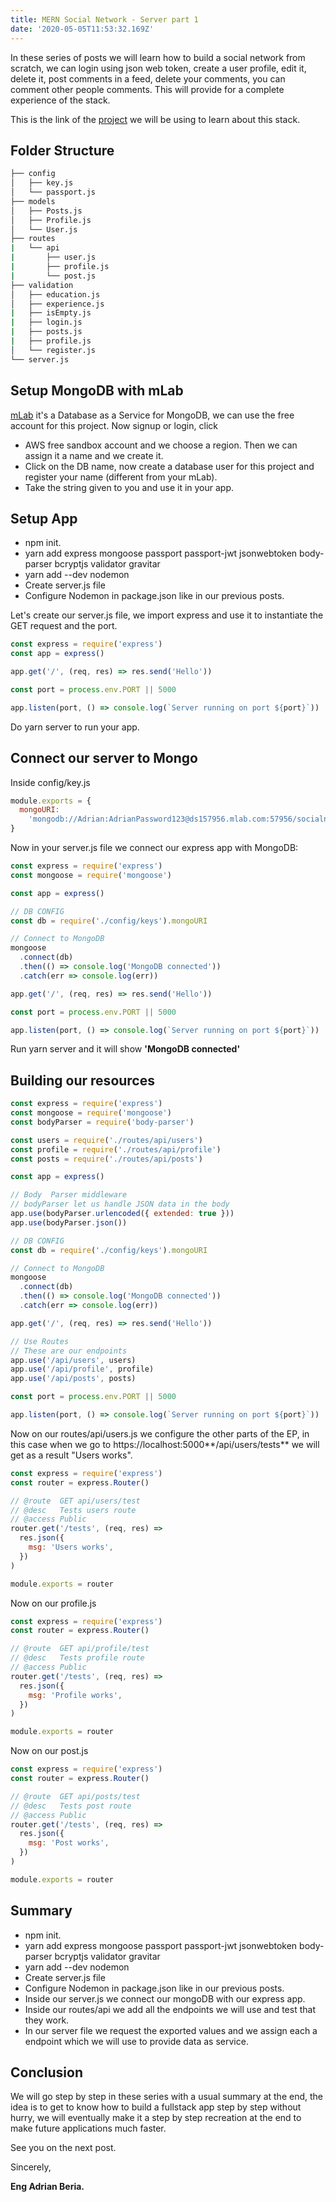 ```yaml
---
title: MERN Social Network - Server part 1
date: '2020-05-05T11:53:32.169Z'
---
```


In these series of posts we will learn how to build a social network from scratch, we can login using json web token, create a user profile, edit it, delete it, post comments in a feed, delete your comments, you can comment other people comments. This will provide for a complete experience of the stack.

This is the link of the [project](https://github.com/Radinax/mern-social-network) we will be using to learn about this stack.

## Folder Structure

```bash
├── config
│   ├── key.js
│   └── passport.js
├── models
│   ├── Posts.js
│   ├── Profile.js
│   └── User.js
├── routes
|   └── api
|       ├── user.js
|       ├── profile.js
|       └── post.js
├── validation
│   ├── education.js
│   ├── experience.js
|   ├── isEmpty.js
|   ├── login.js
|   ├── posts.js
|   ├── profile.js
│   └── register.js
└── server.js
```

## Setup MongoDB with mLab

[mLab](https://mlab.com/) it's a Database as a Service for MongoDB, we can use the free account for this project. Now signup or login, click

- AWS free sandbox account and we choose a region. Then we can assign it a name and we create it.
- Click on the DB name, now create a database user for this project and register your name (different from your mLab).
- Take the string given to you and use it in your app.

## Setup App

- npm init.
- yarn add express mongoose passport passport-jwt jsonwebtoken body-parser bcryptjs validator gravitar
- yarn add --dev nodemon
- Create server.js file
- Configure Nodemon in package.json like in our previous posts.

Let's create our server.js file, we import express and use it to instantiate the GET request and the port.

```javascript
const express = require('express')
const app = express()

app.get('/', (req, res) => res.send('Hello'))

const port = process.env.PORT || 5000

app.listen(port, () => console.log(`Server running on port ${port}`))
```

Do yarn server to run your app.

## Connect our server to Mongo

Inside config/key.js

```javascript
module.exports = {
  mongoURI:
    'mongodb://Adrian:AdrianPassword123@ds157956.mlab.com:57956/socialnetwork',
}
```

Now in your server.js file we connect our express app with MongoDB:

```javascript
const express = require('express')
const mongoose = require('mongoose')

const app = express()

// DB CONFIG
const db = require('./config/keys').mongoURI

// Connect to MongoDB
mongoose
  .connect(db)
  .then(() => console.log('MongoDB connected'))
  .catch(err => console.log(err))

app.get('/', (req, res) => res.send('Hello'))

const port = process.env.PORT || 5000

app.listen(port, () => console.log(`Server running on port ${port}`))
```

Run yarn server and it will show **'MongoDB connected'**

## Building our resources

```javascript
const express = require('express')
const mongoose = require('mongoose')
const bodyParser = require('body-parser')

const users = require('./routes/api/users')
const profile = require('./routes/api/profile')
const posts = require('./routes/api/posts')

const app = express()

// Body  Parser middleware
// bodyParser let us handle JSON data in the body
app.use(bodyParser.urlencoded({ extended: true }))
app.use(bodyParser.json())

// DB CONFIG
const db = require('./config/keys').mongoURI

// Connect to MongoDB
mongoose
  .connect(db)
  .then(() => console.log('MongoDB connected'))
  .catch(err => console.log(err))

app.get('/', (req, res) => res.send('Hello'))

// Use Routes
// These are our endpoints
app.use('/api/users', users)
app.use('/api/profile', profile)
app.use('/api/posts', posts)

const port = process.env.PORT || 5000

app.listen(port, () => console.log(`Server running on port ${port}`))
```

Now on our routes/api/users.js we configure the other parts of the EP, in this case when we go to https://localhost:5000**/api/users/tests** we will get as a result "Users works".

```javascript
const express = require('express')
const router = express.Router()

// @route  GET api/users/test
// @desc   Tests users route
// @access Public
router.get('/tests', (req, res) =>
  res.json({
    msg: 'Users works',
  })
)

module.exports = router
```

Now on our profile.js

```javascript
const express = require('express')
const router = express.Router()

// @route  GET api/profile/test
// @desc   Tests profile route
// @access Public
router.get('/tests', (req, res) =>
  res.json({
    msg: 'Profile works',
  })
)

module.exports = router
```

Now on our post.js

```javascript
const express = require('express')
const router = express.Router()

// @route  GET api/posts/test
// @desc   Tests post route
// @access Public
router.get('/tests', (req, res) =>
  res.json({
    msg: 'Post works',
  })
)

module.exports = router
```

## Summary

- npm init.
- yarn add express mongoose passport passport-jwt jsonwebtoken body-parser bcryptjs validator gravitar
- yarn add --dev nodemon
- Create server.js file
- Configure Nodemon in package.json like in our previous posts.
- Inside our server.js we connect our mongoDB with our express app.
- Inside our routes/api we add all the endpoints we will use and test that they work.
- In our server file we request the exported values and we assign each a endpoint which we will use to provide data as service.

## Conclusion

We will go step by step in these series with a usual summary at the end, the idea is to get to know how to build a fullstack app step by step without hurry, we will eventually make it a step by step recreation at the end to make future applications much faster.

See you on the next post.

Sincerely,

**Eng Adrian Beria.**
